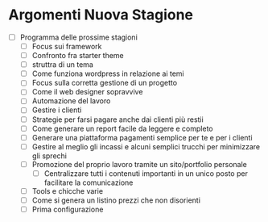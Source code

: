 # Argomenti Nuova Stagione

- [ ] Programma delle prossime stagioni
  - [ ] Focus sui framework
  - [ ] Confronto fra starter theme
  - [ ] struttra di un tema
  - [ ] Come funziona wordpress in relazione ai temi
  - [ ] Focus sulla corretta gestione di un progetto
  - [ ] Come il web designer sopravvive
  - [ ] Automazione del lavoro
  - [ ] Gestire i clienti
  - [ ] Strategie per farsi pagare anche dai clienti più restii
  - [ ] Come generare un report facile da leggere e completo
  - [ ] Generare una piattaforma pagamenti semplice per te e per i clienti
  - [ ] Gestire al meglio gli incassi e alcuni semplici trucchi per minimizzare gli sprechi
  - [ ] Promozione del proprio lavoro tramite un sito/portfolio personale
    - [ ] Centralizzare tutti i contenuti importanti in un unico posto per facilitare la comunicazione
  - [ ] Tools e chicche varie
  - [ ] Come si genera un listino prezzi che non disorienti
  - [ ] Prima configurazione